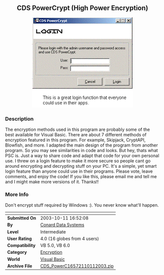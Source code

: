 ﻿<div align="center">

## CDS PowerCrypt \(High Power Encryption\)

<img src="PIC2003101117503884.GIF">
</div>

### Description

The encryption methods used in this program are probably some of the best available for Visual Basic. There are about 7 different methods of encryption featured in this program. For example, Skipjack, CryptAPI, Blowfish, and more. I adapted the main design of the program from another program. So you may see similarities in code and looks. But hey, thats what PSC is. Just a way to share code and adapt that code for your own personal use. I threw on a login feature to make it more secure so people cant go around encrypting and decrypting stuff on your PC. It's a simple, yet smart login feature than anyone could use in their programs. Please vote, leave comments, and enjoy the code! If you like this, please email me and tell me and I might make more versions of it. Thanks!!
 
### More Info
 
Don't encrypt stuff required by Windows :). You never know what'll happen.


<span>             |<span>
---                |---
**Submitted On**   |2003-10-11 16:52:08
**By**             |[Conard Data Systems](https://github.com/Planet-Source-Code/PSCIndex/blob/master/ByAuthor/conard-data-systems.md)
**Level**          |Intermediate
**User Rating**    |4.0 (16 globes from 4 users)
**Compatibility**  |VB 5\.0, VB 6\.0
**Category**       |[Encryption](https://github.com/Planet-Source-Code/PSCIndex/blob/master/ByCategory/encryption__1-48.md)
**World**          |[Visual Basic](https://github.com/Planet-Source-Code/PSCIndex/blob/master/ByWorld/visual-basic.md)
**Archive File**   |[CDS\_PowerC16572110112003\.zip](https://github.com/Planet-Source-Code/conard-data-systems-cds-powercrypt-high-power-encryption__1-49180/archive/master.zip)








